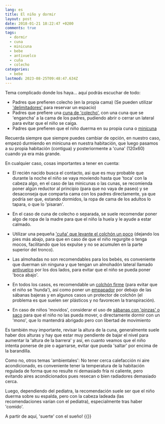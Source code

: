 ```yaml
---
lang: es
title: El niño y dormir
layout: post
date: 2018-01-21 18:22:47 +0200
comments: true
tags:
  - dormir
  - cuna
  - minicuna
  - bebe
  - antivuelco
  - cuña
  - colecho
categories:
  - bebe
lastmod: 2023-08-25T09:48:47.634Z
---
```


Tema complicado donde los haya... aquí podrás escuchar de todo:

- Padres que prefieren colecho (en la propia cama) (Se pueden utilizar ['delimitadores'](https://www.amazon.es/dp/B077QD3YDY?tag=redken-21) para reservar un espacio)
- Padres que prefiere una [cuna de 'colecho'](https://www.amazon.es/dp/B08KFFBFQ6?tag=redken-21), con una cuna que se 'engancha' a la cama de los padres, pudiendo abrir o cerrar un lateral para evitar que el niño se caiga.
- Padres que prefieren que el niño duerma en su propia cuna o [minicuna](https://www.amazon.es/dp/B07N6HB5KR?tag=redken-21)

Recuerda siempre que siempre puedes cambiar de opción, en nuestro caso, empezó durmiendo en minicuna en nuestra habitación, que luego pasamos a su propia habitación (contigua) y posteriormente a 'cuna' (120x60) cuando ya era más grande.

En cualquier caso, cosas importantes a tener en cuenta:

- El recién nacido busca el contacto, asi que es muy probable que durante la noche el niño se vaya moviendo hasta que 'toca' con la cabeza algo, en el caso de las minicunas o las cunas, se recomienda poner algún reductor al principio (para que no vaya de paseo) y se desaconseja que comparta cama con los padres directamente, ya que podría ser que, estando dormidos, la ropa de cama de los adultos lo tapara, o que lo 'pisaran'.

- En el caso de cuna de colecho o separada, se suele recomendar poner algo de ropa de la madre para que el niño la huela y le ayude a estar calmado.
- Utilizar una pequeña ['cuña' que levante el colchón un poco](https://www.amazon.es/dp/B00TV61QF2?tag=redken-21) (dejando los pies más abajo, para que en caso de que el niño regurgite o tenga mocos, facilitando que los expulse y no se acumulen en la parte superior del tronco).
- Las almohadas no son recomendables para los bebés, es conveniente que duerman sin ninguna y que tengan un almohadón lateral llamado [antivuelco](https://www.amazon.es/dp/B01I2YJXLC?tag=redken-21) por los dos lados, para evitar que el niño se pueda poner 'boca abajo'.
- En todos los casos, es recomendable un [colchón firme](https://www.amazon.es/dp/B01M33ULBQ?tag=redken-21) (para evitar que el niño se 'hunda'), así como poner un [empapador](https://www.amazon.es/dp/B019CR0NN0?tag=redken-21) por debajo de las sábanas bajeras y en algunos casos un protector de colchón (el problema es que suelen ser plásticos y no favorecen la transpiración).
- En caso de niños 'movidos', considerar el uso de [sábanas con 'pinzas' o saco](https://www.amazon.es/dp/B07B9YK6QL?tag=redken-21) para que el niño no las pueda mover, o directamente dormir con un 'mono', que lo mantendrá abrigado pero con libertad de movimiento

Es también muy importante, revisar la altura de la cuna, generalmente suele haber dos alturas y hay que estar muy pendiente de bajar el nivel para aumentar la 'altura de la barrera' y así, en cuanto veamos que el niño intenta ponerse de pie o agarrarse, evitar que pueda 'saltar' por encima de la barandilla.

Como no, otros temas 'ambientales': No tener cerca calefacción ni aire acondicionado, es conveniente tener la temperatura de la habitación regulada de forma que no resulte ni demasiado fría ni caliente, pero evitando aires acondicionados pues resecan o bien radiadores demasiado cerca.

Luego, dependiendo del pediatra, la recomendación suele ser que el niño duerma sobre su espalda, pero con la cabeza ladeada (las recomendaciones varían con el pediatra), especialmente tras haber 'comido'.

A partir de aquí, 'suerte' con el sueño!
{{<disfruta>}}
